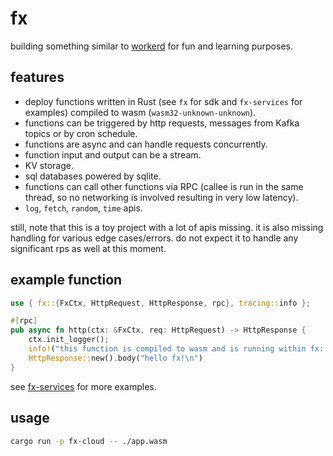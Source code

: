 # fx

building something similar to [workerd](https://github.com/cloudflare/workerd) for fun and learning purposes.

## features

- deploy functions written in Rust (see `fx` for sdk and `fx-services` for examples) compiled to wasm (`wasm32-unknown-unknown`).
- functions can be triggered by http requests, messages from Kafka topics or by cron schedule.
- functions are async and can handle requests concurrently.
- function input and output can be a stream.
- KV storage.
- sql databases powered by sqlite.
- functions can call other functions via RPC (callee is run in the same thread, so no networking is involved resulting in very low latency).
- `log`, `fetch`, `random`, `time` apis.

still, note that this is a toy project with a lot of apis missing. it is also missing handling for various edge cases/errors. do not expect it to handle any significant rps as well at this moment.

## example function

```rust
use { fx::{FxCtx, HttpRequest, HttpResponse, rpc}, tracing::info };

#[rpc]
pub async fn http(ctx: &FxCtx, req: HttpRequest) -> HttpResponse {
    ctx.init_logger();
    info!("this function is compiled to wasm and is running within fx: {}", req.url);
    HttpResponse::new().body("hello fx!\n")
}
```

see [fx-services](./fx-services) for more examples.

## usage

```bash
cargo run -p fx-cloud -- ./app.wasm
```
